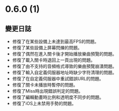 # 0.6.0 (1)

## 變更日誌

- 修復了在某些設備上未達到最高FPS的問題。
- 修復了某些設備上屏幕閃爍的問題。
- 修復了偶然在進入關卡後才開始播放樂曲預覽的問題。
- 修復了載入關卡時退回上一頁出現的問題。
- 修復了由不支持的音頻格式導致的樂曲預覽崩潰問題。
- 修復了輸入自定義伺服器地址時缺少字符清理的問題。
- 修復了在自定義伺服器中重試錯誤URL的問題。
- 修復了關卡未播放時暫停的問題。
- 修復了Miss時出現錯誤判定的問題。
- 修復了編輯動畫時比例和透明度不同步的問題。
- 修復了iOS上未禁用手勢的問題。
